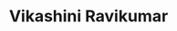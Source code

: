 ---
title: "Vikashini Ravikumar"
excerpt: "Research Assistant"
collection: personnel
category: current
author_profile: false
---